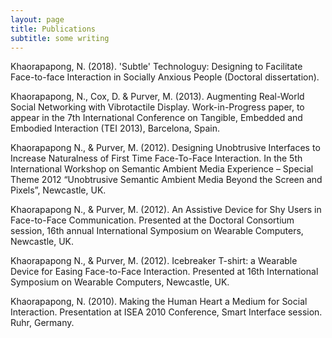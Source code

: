 ```yaml
---
layout: page
title: Publications
subtitle: some writing
---
```


Khaorapapong, N. (2018). 'Subtle' Technologuy: Designing to Facilitate Face-to-face Interaction in Socially Anxious People (Doctoral dissertation).

Khaorapapong, N., Cox, D. & Purver, M. (2013). Augmenting Real-World Social Networking with Vibrotactile Display. Work-in-Progress paper, to appear in the 7th International Conference on Tangible, Embedded and Embodied Interaction (TEI 2013), Barcelona, Spain.

Khaorapapong N., & Purver, M. (2012). Designing Unobtrusive Interfaces to Increase Naturalness of First Time Face-To-Face Interaction. In the 5th International Workshop on Semantic Ambient Media Experience – Special Theme 2012 “Unobtrusive Semantic Ambient Media Beyond the Screen and Pixels”, Newcastle, UK.

Khaorapapong N., & Purver, M. (2012). An Assistive Device for Shy Users in Face-to-Face Communication. Presented at the Doctoral Consortium session, 16th annual International Symposium on Wearable Computers, Newcastle, UK.

Khaorapapong N., & Purver, M. (2012). Icebreaker T-shirt: a Wearable Device for Easing Face-to-Face Interaction. Presented at 16th International Symposium on Wearable Computers, Newcastle, UK.

Khaorapapong, N. (2010). Making the Human Heart a Medium for Social Interaction. Presentation at ISEA 2010 Conference, Smart Interface session. Ruhr, Germany.
